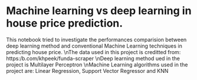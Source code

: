 # Machine learning vs deep learning in house price prediction. 
This notebook tried to investigate the performances comparision between deep learning method and conventional Machine Learning techniques in predicting house price. 
\nThe data used in this project is creditted from: https:/b.com/khpeek/funda-scraper
\nDeep learning method ued in the project is Multilayer Perceptron
\nMachine Learning algorithms used in the project are: Linear Regression, Support Vector Regressor and KNN
